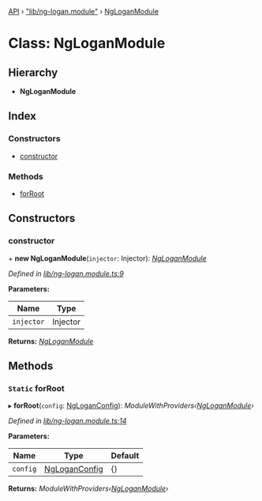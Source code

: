 [API](../README.md) › ["lib/ng-logan.module"](../modules/_lib_ng_logan_module_.md) › [NgLoganModule](_lib_ng_logan_module_.ngloganmodule.md)

# Class: NgLoganModule


## Hierarchy

* **NgLoganModule**

## Index

### Constructors

* [constructor](_lib_ng_logan_module_.ngloganmodule.md#constructor)

### Methods

* [forRoot](_lib_ng_logan_module_.ngloganmodule.md#static-forroot)

## Constructors

###  constructor

\+ **new NgLoganModule**(`injector`: Injector): *[NgLoganModule](_lib_ng_logan_module_.ngloganmodule.md)*

*Defined in [lib/ng-logan.module.ts:9](https://github.com/ciklum-digital/logan/blob/af9fe3e/packages/angular/src/lib/ng-logan.module.ts#L9)*

**Parameters:**

Name | Type |
------ | ------ |
`injector` | Injector |

**Returns:** *[NgLoganModule](_lib_ng_logan_module_.ngloganmodule.md)*

## Methods

### `Static` forRoot

▸ **forRoot**(`config`: [NgLoganConfig](../interfaces/_lib_internals_internals_.ngloganconfig.md)): *ModuleWithProviders‹[NgLoganModule](_lib_ng_logan_module_.ngloganmodule.md)›*

*Defined in [lib/ng-logan.module.ts:14](https://github.com/ciklum-digital/logan/blob/af9fe3e/packages/angular/src/lib/ng-logan.module.ts#L14)*

**Parameters:**

Name | Type | Default |
------ | ------ | ------ |
`config` | [NgLoganConfig](../interfaces/_lib_internals_internals_.ngloganconfig.md) |  {} |

**Returns:** *ModuleWithProviders‹[NgLoganModule](_lib_ng_logan_module_.ngloganmodule.md)›*